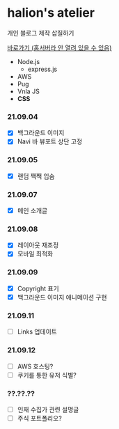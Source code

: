 # halion's atelier

개인 블로그 제작 삽질하기

[바로가기 (홈서버라 안 열려 있을 수 있음)](http://www.chat.randompresident.com/)

- Node.js
    - express.js
- AWS
- Pug
- Vnla JS
- **CSS**

### 21.09.04

- [x] 백그라운드 이미지
- [x] Navi 바 뷰포트 상단 고정

### 21.09.05

- [x] 랜덤 짹짹 입숨

### 21.09.07

- [x] 메인 소개글

### 21.09.08

- [x] 레이아웃 재조정
- [x] 모바일 최적화

### 21.09.09

- [x] Copyright 표기
- [x] 백그라운드 이미지 애니메이션 구현

### 21.09.11

- [ ] Links 업데이트

### 21.09.12

- [ ] AWS 호스팅?
- [ ] 쿠키를 통한 유저 식별?

### ??.??.??

- [ ] 인재 수집가 관련 설명글
- [ ] 주식 포트폴리오?
